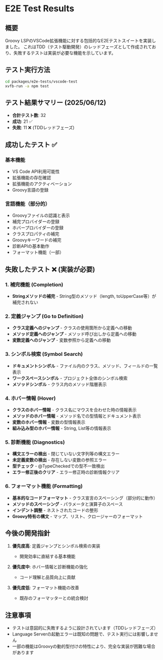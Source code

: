 # E2E Test Results

## 概要
Groovy LSPのVSCode拡張機能に対する包括的なE2Eテストスイートを実装しました。
これはTDD（テスト駆動開発）のレッドフェーズとして作成されており、失敗するテストは実装が必要な機能を示しています。

## テスト実行方法
```bash
cd packages/e2e-tests/vscode-test
xvfb-run -a npm test
```

## テスト結果サマリー (2025/06/12)
- **合計テスト数**: 32
- **成功**: 21 ✅
- **失敗**: 11 ❌ (TDDレッドフェーズ)

## 成功したテスト ✅

### 基本機能
- VS Code API利用可能性
- 拡張機能の存在確認
- 拡張機能のアクティベーション
- Groovy言語の登録

### 言語機能（部分的）
- Groovyファイルの認識と表示
- 補完プロバイダーの登録
- ホバープロバイダーの登録
- クラスプロパティの補完
- Groovyキーワードの補完
- 診断APIの基本動作
- フォーマット機能（一部）

## 失敗したテスト ❌ (実装が必要)

### 1. 補完機能 (Completion)
- **Stringメソッドの補完** - String型のメソッド（length, toUpperCase等）が補完されない

### 2. 定義ジャンプ (Go to Definition)
- **クラス定義へのジャンプ** - クラスの使用箇所から定義への移動
- **メソッド定義へのジャンプ** - メソッド呼び出しから定義への移動
- **変数定義へのジャンプ** - 変数参照から定義への移動

### 3. シンボル検索 (Symbol Search)
- **ドキュメントシンボル** - ファイル内のクラス、メソッド、フィールドの一覧表示
- **ワークスペースシンボル** - プロジェクト全体のシンボル検索
- **メソッドシンボル** - クラス内のメソッド階層表示

### 4. ホバー情報 (Hover)
- **クラスのホバー情報** - クラス名にマウスを合わせた時の情報表示
- **メソッドのホバー情報** - メソッド名での型情報とドキュメント表示
- **変数のホバー情報** - 変数の型情報表示
- **組み込み型のホバー情報** - String, List等の情報表示

### 5. 診断機能 (Diagnostics)
- **構文エラーの検出** - 閉じていない文字列等の構文エラー
- **未定義変数の検出** - 存在しない変数の参照エラー
- **型チェック** - @TypeCheckedでの型不一致検出
- **エラー修正後のクリア** - エラー修正時の診断情報クリア

### 6. フォーマット機能 (Formatting)
- **基本的なコードフォーマット** - クラス宣言のスペーシング（部分的に動作）
- **メソッドのスペーシング** - パラメータと演算子のスペース
- **インデント調整** - ネストされたコードの整形
- **Groovy特有の構文** - マップ、リスト、クロージャーのフォーマット

## 今後の開発指針

1. **優先度高**: 定義ジャンプとシンボル検索の実装
   - 開発効率に直結する基本機能

2. **優先度中**: ホバー情報と診断機能の強化
   - コード理解と品質向上に貢献

3. **優先度低**: フォーマット機能の改善
   - 既存のフォーマッターとの統合検討

## 注意事項
- テストは意図的に失敗するように設計されています（TDDレッドフェーズ）
- Language Serverの起動エラーは既知の問題で、テスト実行には影響しません
- 一部の機能はGroovyの動的型付けの特性により、完全な実装が困難な場合があります
